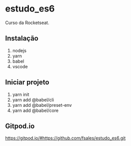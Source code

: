 # estudo_es6
Curso da Rocketseat.

## Instalação
1. nodejs
2. yarn
3. babel
4. vscode

## Iniciar projeto
1. yarn init
2. yarn add @babel/cli
3. yarn add @babel/preset-env
4. yarn add @babel/core

## Gitpod.io
https://gitpod.io/#https://github.com/fsales/estudo_es6.git

